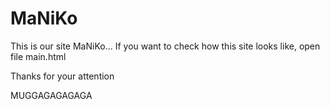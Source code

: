# MaNiKo

This is our site MaNiKo... If you want to check how this site looks like, open file main.html

Thanks for your attention


MUGGAGAGAGAGA

